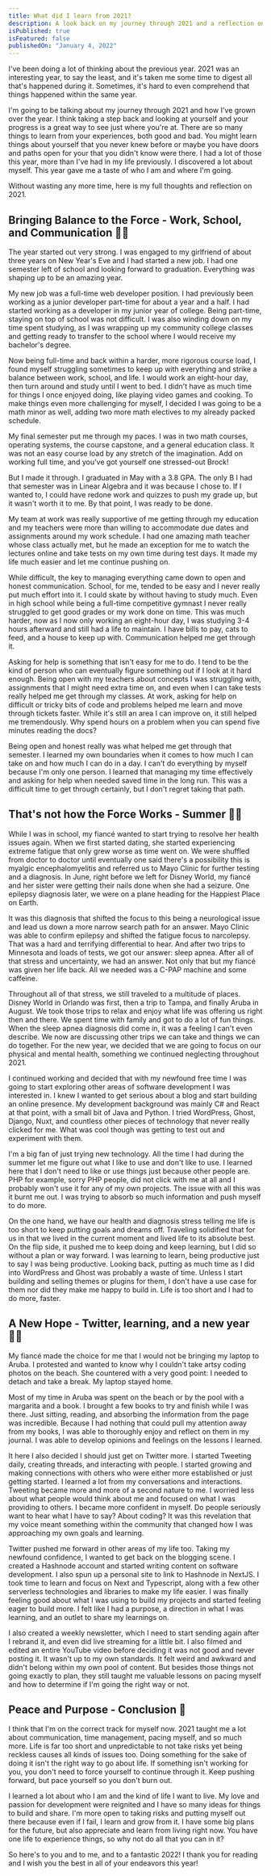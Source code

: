 ```yaml
---
title: What did I learn from 2021?
description: A look back on my journey through 2021 and a reflection on what I learned from it all.
isPublished: true
isFeatured: false
publishedOn: "January 4, 2022"
---
```


I've been doing a lot of thinking about the previous year. 2021 was an interesting year, to say the least, and it's taken me some time to digest all that's happened during it. Sometimes, it's hard to even comprehend that things happened within the same year.

I'm going to be talking about my journey through 2021 and how I've grown over the year. I think taking a step back and looking at yourself and your progress is a great way to see just where you're at. There are so many things to learn from your experiences, both good and bad. You might learn things about yourself that you never knew before or maybe you have doors and paths open for your that you didn't know were there. I had a lot of those this year, more than I've had in my life previously. I discovered a lot about myself. This year gave me a taste of who I am and where I'm going.

Without wasting any more time, here is my full thoughts and reflection on 2021.

## Bringing Balance to the Force - Work, School, and Communication 👨‍🎓

The year started out very strong. I was engaged to my girlfriend of about three years on New Year's Eve and I had started a new job. I had one semester left of school and looking forward to graduation. Everything was shaping up to be an amazing year.

My new job was a full-time web developer position. I had previously been working as a junior developer part-time for about a year and a half. I had started working as a developer in my junior year of college. Being part-time, staying on top of school was not difficult. I was also winding down on my time spent studying, as I was wrapping up my community college classes and getting ready to transfer to the school where I would receive my bachelor's degree.

Now being full-time and back within a harder, more rigorous course load, I found myself struggling sometimes to keep up with everything and strike a balance between work, school, and life. I would work an eight-hour day, then turn around and study until I went to bed. I didn't have as much time for things I once enjoyed doing, like playing video games and cooking. To make things even more challenging for myself, I decided I was going to be a math minor as well, adding two more math electives to my already packed schedule.

My final semester put me through my paces. I was in two math courses, operating systems, the course capstone, and a general education class. It was not an easy course load by any stretch of the imagination. Add on working full time, and you've got yourself one stressed-out Brock!

But I made it through. I graduated in May with a 3.8 GPA. The only B I had that semester was in Linear Algebra and it was because I chose to. If I wanted to, I could have redone work and quizzes to push my grade up, but it wasn't worth it to me. By that point, I was ready to be done.

My team at work was really supportive of me getting through my education and my teachers were more than willing to accommodate due dates and assignments around my work schedule. I had one amazing math teacher whose class actually met, but he made an exception for me to watch the lectures online and take tests on my own time during test days. It made my life much easier and let me continue pushing on.

While difficult, the key to managing everything came down to open and honest communication. School, for me, tended to be easy and I never really put much effort into it. I could skate by without having to study much. Even in high school while being a full-time competitive gymnast I never really struggled to get good grades or my work done on time. This was much harder, now as I now only working an eight-hour day, I was studying 3-4 hours afterward and still had a life to maintain. I have bills to pay, cats to feed, and a house to keep up with. Communication helped me get through it.

Asking for help is something that isn't easy for me to do. I tend to be the kind of person who can eventually figure something out if I look at it hard enough. Being open with my teachers about concepts I was struggling with, assignments that I might need extra time on, and even when I can take tests really helped me get through my classes. At work, asking for help on difficult or tricky bits of code and problems helped me learn and move through tickets faster. While it's still an area I can improve on, it still helped me tremendously. Why spend hours on a problem when you can spend five minutes reading the docs?

Being open and honest really was what helped me get through that semester. I learned my own boundaries when it comes to how much I can take on and how much I can do in a day. I can't do everything by myself because I'm only one person. I learned that managing my time effectively and asking for help when needed saved time in the long run. This was a difficult time to get through certainly, but I don't regret taking that path.

## That's not how the Force Works - Summer 😮‍💨

While I was in school, my fiancé wanted to start trying to resolve her health issues again. When we first started dating, she started experiencing extreme fatigue that only grew worse as time went on. We were shuffled from doctor to doctor until eventually one said there's a possibility this is myalgic encephalomyelitis and referred us to Mayo Clinic for further testing and a diagnosis. In June, right before we left for Disney World, my fiancé and her sister were getting their nails done when she had a seizure. One epilepsy diagnosis later, we were on a plane heading for the Happiest Place on Earth.

It was this diagnosis that shifted the focus to this being a neurological issue and lead us down a more narrow search path for an answer. Mayo Clinic was able to confirm epilepsy and shifted the fatigue focus to narcolepsy. That was a hard and terrifying differential to hear. And after two trips to Minnesota and loads of tests, we got our answer: sleep apnea. After all of that stress and uncertainty, we had an answer. Not only that but my fiancé was given her life back. All we needed was a C-PAP machine and some caffeine.

Throughout all of that stress, we still traveled to a multitude of places. Disney World in Orlando was first, then a trip to Tampa, and finally Aruba in August. We took those trips to relax and enjoy what life was offering us right then and there. We spent time with family and got to do a lot of fun things. When the sleep apnea diagnosis did come in, it was a feeling I can't even describe. We now are discussing other trips we can take and things we can do together. For the new year, we decided that we are going to focus on our physical and mental health, something we continued neglecting throughout 2021.

I continued working and decided that with my newfound free time I was going to start exploring other areas of software development I was interested in. I knew I wanted to get serious about a blog and start building an online presence. My development background was mainly C# and React at that point, with a small bit of Java and Python. I tried WordPress, Ghost, Django, Nuxt, and countless other pieces of technology that never really clicked for me. What was cool though was getting to test out and experiment with them.

I'm a big fan of just trying new technology. All the time I had during the summer let me figure out what I like to use and don't like to use. I learned here that I don't need to like or use things just because other people are. PHP for example, sorry PHP people, did not click with me at all and I probably won't use it for any of my own projects. The issue with all this was it burnt me out. I was trying to absorb so much information and push myself to do more.

On the one hand, we have our health and diagnosis stress telling me life is too short to keep putting goals and dreams off. Traveling solidified that for us in that we lived in the current moment and lived life to its absolute best. On the flip side, it pushed me to keep doing and keep learning, but I did so without a plan or way forward. I was learning to learn, being productive just to say I was being productive. Looking back, putting as much time as I did into WordPress and Ghost was probably a waste of time. Unless I start building and selling themes or plugins for them, I don't have a use case for them nor did they make me happy to build in. Life is too short and I had to do more, faster.

## A New Hope - Twitter, learning, and a new year 👨‍💻

My fiancé made the choice for me that I would not be bringing my laptop to Aruba. I protested and wanted to know why I couldn't take artsy coding photos on the beach. She countered with a very good point: I needed to detach and take a break. My laptop stayed home.

Most of my time in Aruba was spent on the beach or by the pool with a margarita and a book. I brought a few books to try and finish while I was there. Just sitting, reading, and absorbing the information from the page was incredible. Because I had nothing that could pull my attention away from my books, I was able to thoroughly enjoy and reflect on them in my journal. I was able to develop opinions and feelings on the lessons I learned.

It here I also decided I should just get on Twitter more. I started Tweeting daily, creating threads, and interacting with people. I started growing and making connections with others who were either more established or just getting started. I learned a lot from my conversations and interactions. Tweeting became more and more of a second nature to me. I worried less about what people would think about me and focused on what I was providing to others. I became more confident in myself. Do people seriously want to hear what I have to say? About coding? It was this revelation that my voice meant something within the community that changed how I was approaching my own goals and learning.

Twitter pushed me forward in other areas of my life too. Taking my newfound confidence, I wanted to get back on the blogging scene. I created a Hashnode account and started writing content on software development. I also spun up a personal site to link to Hashnode in NextJS. I took time to learn and focus on Next and Typescript, along with a few other serverless technologies and libraries to make my life easier. I was finally feeling good about what I was using to build my projects and started feeling eager to build more. I felt like I had a purpose, a direction in what I was learning, and an outlet to share my learnings on.

I also created a weekly newsletter, which I need to start sending again after I rebrand it, and even did live streaming for a little bit. I also filmed and edited an entire YouTube video before deciding it was not good and never posting it. It wasn't up to my own standards. It felt weird and awkward and didn't belong within my own pool of content.
But besides those things not going exactly to plan, they still taught me valuable lessons on pacing myself and how to determine if I'm going the right way or not.

## Peace and Purpose - Conclusion 🥂

I think that I'm on the correct track for myself now. 2021 taught me a lot about communication, time management, pacing myself, and so much more. Life is far too short and unpredictable to not take risks yet being reckless causes all kinds of issues too. Doing something for the sake of doing it isn't the right way to go about life. If something isn't working for you, you don't need to force yourself to continue through it. Keep pushing forward, but pace yourself so you don't burn out.

I learned a lot about who I am and the kind of life I want to live. My love and passion for development were reignited and I have so many ideas for things to build and share. I'm more open to taking risks and putting myself out there because even if I fail, I learn and grow from it. I have some big plans for the future, but also appreciate and learn from living right now. You have one life to experience things, so why not do all that you can in it?

So here's to you and to me, and to a fantastic 2022! I thank you for reading and I wish you the best in all of your endeavors this year!
